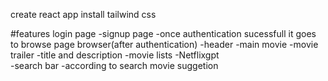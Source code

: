  create react app
 install tailwind css




 #features
 login page
        -signup page
        -once authentication sucessfull it goes to browse page
 browser(after authentication)
 -header
 -main movie
        -movie trailer
        -title and description 
        -movie lists
-Netflixgpt        
        -search bar
        -according to search movie suggetion   